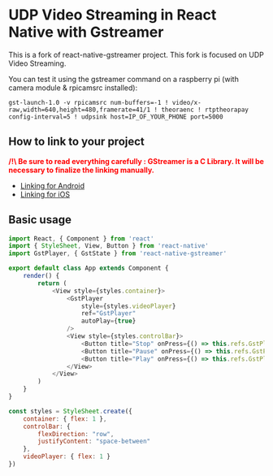 # UDP Video Streaming in React Native with Gstreamer
This is a fork of react-native-gstreamer project.
This fork is focused on UDP Video Streaming.

You can test it using the gstreamer command on a raspberry pi (with camera module & rpicamsrc installed):
```
gst-launch-1.0 -v rpicamsrc num-buffers=-1 ! video/x-raw,width=640,height=480,framerate=41/1 ! theoraenc ! rtptheorapay config-interval=5 ! udpsink host=IP_OF_YOUR_PHONE port=5000

```

## How to link to your project
<span style="color:red"><b>/!\ Be sure to read everything carefully : GStreamer is a  C Library. It will be necessary to finalize the linking manually.</b></span>
    
* [Linking for Android](./docs/linking_android.md)
* [Linking for iOS](./docs/linking_ios.md)

## Basic usage

```js
import React, { Component } from 'react'
import { StyleSheet, View, Button } from 'react-native'
import GstPlayer, { GstState } from 'react-native-gstreamer'

export default class App extends Component {
    render() {
        return (
            <View style={styles.container}>
                <GstPlayer
                    style={styles.videoPlayer}
                    ref="GstPlayer"
                    autoPlay={true}
                />
                <View style={styles.controlBar}>
                    <Button title="Stop" onPress={() => this.refs.GstPlayer.stop()}></Button>
                    <Button title="Pause" onPress={() => this.refs.GstPlayer.pause()}></Button>
                    <Button title="Play" onPress={() => this.refs.GstPlayer.play()}></Button>
                </View>
            </View>
        )
    }
}

const styles = StyleSheet.create({
    container: { flex: 1 },
    controlBar: {
        flexDirection: "row",
        justifyContent: "space-between"
    },
    videoPlayer: { flex: 1 }
})
```
